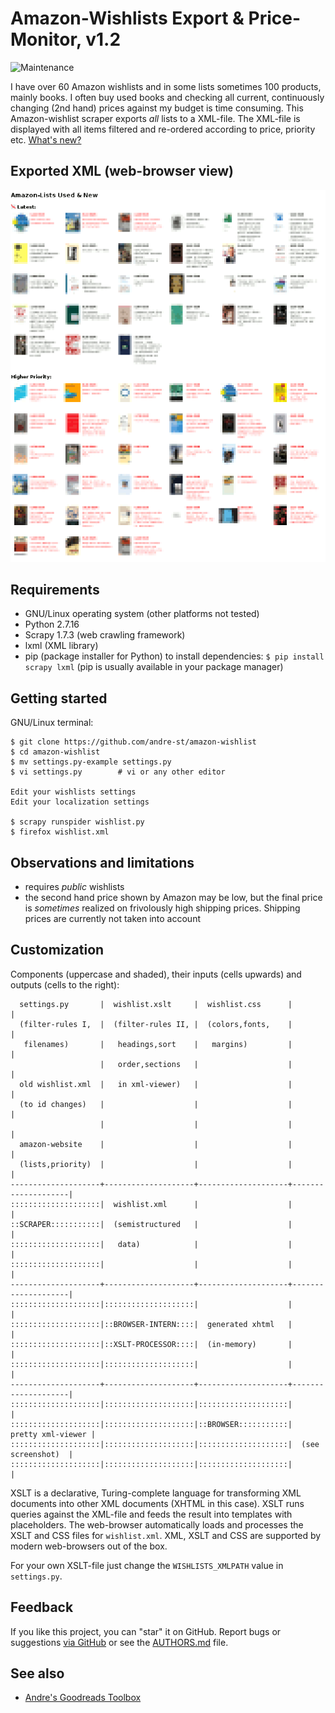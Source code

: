 # Amazon-Wishlists Export & Price-Monitor, v1.2

![Maintenance](https://img.shields.io/maintenance/yes/2019.svg)

I have over 60 Amazon wishlists and in some lists sometimes 100 products, mainly books. 
I often buy used books and checking all current, continuously changing (2nd hand) prices 
against my budget is time consuming. 
This Amazon-wishlist scraper exports _all_ lists to a XML-file.
The XML-file is displayed with all items filtered and re-ordered according to price, priority etc.
[What's new?](CHANGELOG.md)


## Exported XML (web-browser view)

![Screenshot](README-screenshot.png?raw=true "Screenshot")


## Requirements

- GNU/Linux operating system (other platforms not tested)
- Python 2.7.16
- Scrapy 1.7.3 (web crawling framework)
- lxml (XML library)
- pip (package installer for Python) to install dependencies:
	`$ pip install scrapy lxml`
	(pip is usually available in your package manager)


## Getting started

GNU/Linux terminal:

```console
$ git clone https://github.com/andre-st/amazon-wishlist
$ cd amazon-wishlist
$ mv settings.py-example settings.py
$ vi settings.py        # vi or any other editor

Edit your wishlists settings
Edit your localization settings

$ scrapy runspider wishlist.py
$ firefox wishlist.xml
```


## Observations and limitations

- requires _public_ wishlists
- the second hand price shown by Amazon may be low, but the final price is
  _sometimes_ realized on frivolously high shipping prices. 
  Shipping prices are currently not taken into account


## Customization

Components (uppercase and shaded), their inputs (cells upwards) and outputs (cells to the right):

```text
  settings.py       |  wishlist.xslt     |  wishlist.css      |                    |
  (filter-rules I,  |  (filter-rules II, |  (colors,fonts,    |                    |
   filenames)       |   headings,sort    |   margins)         |                    |
                    |   order,sections   |                    |                    |
  old wishlist.xml  |   in xml-viewer)   |                    |                    |
  (to id changes)   |                    |                    |                    |
                    |                    |                    |                    |
  amazon-website    |                    |                    |                    |
  (lists,priority)  |                    |                    |                    |
--------------------+--------------------+--------------------+--------------------|
::::::::::::::::::::|  wishlist.xml      |                    |                    |
::SCRAPER:::::::::::|  (semistructured   |                    |                    |
::::::::::::::::::::|   data)            |                    |                    |
::::::::::::::::::::|                    |                    |                    |
--------------------+--------------------+--------------------+--------------------|
::::::::::::::::::::|::::::::::::::::::::|                    |                    |
::::::::::::::::::::|::BROWSER-INTERN::::|  generated xhtml   |                    |
::::::::::::::::::::|::XSLT-PROCESSOR::::|  (in-memory)       |                    |
::::::::::::::::::::|::::::::::::::::::::|                    |                    |
--------------------+--------------------+--------------------+--------------------|
::::::::::::::::::::|::::::::::::::::::::|::::::::::::::::::::|                    |
::::::::::::::::::::|::::::::::::::::::::|::BROWSER:::::::::::|  pretty xml-viewer |
::::::::::::::::::::|::::::::::::::::::::|::::::::::::::::::::|  (see screenshot)  |
::::::::::::::::::::|::::::::::::::::::::|::::::::::::::::::::|                    |
```

XSLT is a declarative, Turing-complete language for transforming 
XML documents into other XML documents (XHTML in this case). 
XSLT runs queries against the XML-file and feeds the result into templates
with placeholders. The web-browser automatically loads and processes the XSLT and CSS files
for `wishlist.xml`. XML, XSLT and CSS are supported by modern web-browsers out of the box.

For your own XSLT-file just change the `WISHLISTS_XMLPATH` value in `settings.py`.


## Feedback

If you like this project, you can "star" it on GitHub.
Report bugs or suggestions [via GitHub](https://github.com/andre-st/amazon-wishlist/issues)
or see the [AUTHORS.md](AUTHORS.md) file.


## See also

- [Andre's Goodreads Toolbox](https://github.com/andre-st/goodreads/blob/master/README.md)


